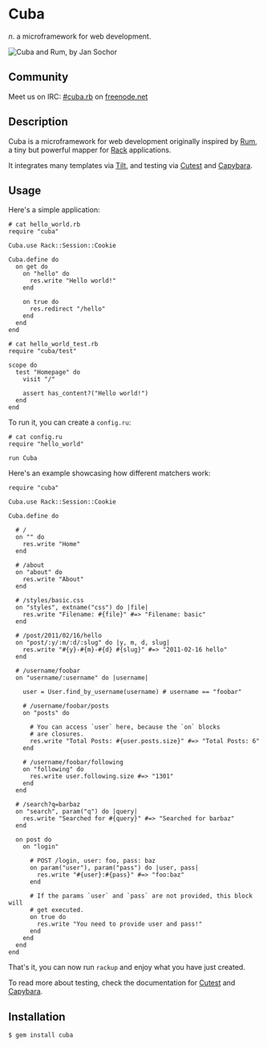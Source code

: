 Cuba
====

_n_. a microframework for web development.

![Cuba and Rum, by Jan Sochor](http://farm3.static.flickr.com/2619/4032103097_8324c6fecf.jpg)

Community
---------

Meet us on IRC: [#cuba.rb](irc://chat.freenode.net/#cuba.rb) on [freenode.net](http://freenode.net/)

Description
-----------

Cuba is a microframework for web development originally inspired by [Rum][rum],
a tiny but powerful mapper for [Rack][rack] applications.

It integrates many templates via [Tilt][tilt], and testing via
[Cutest][cutest] and [Capybara][capybara].

[rum]: http://github.com/chneukirchen/rum
[rack]: http://github.com/chneukirchen/rack
[tilt]: http://github.com/rtomayko/tilt
[cutest]: http://github.com/djanowski/cutest
[capybara]: http://github.com/jnicklas/capybara

Usage
-----

Here's a simple application:

    # cat hello_world.rb
    require "cuba"

    Cuba.use Rack::Session::Cookie

    Cuba.define do
      on get do
        on "hello" do
          res.write "Hello world!"
        end

        on true do
          res.redirect "/hello"
        end
      end
    end

    # cat hello_world_test.rb
    require "cuba/test"

    scope do
      test "Homepage" do
        visit "/"

        assert has_content?("Hello world!")
      end
    end

To run it, you can create a `config.ru`:

    # cat config.ru
    require "hello_world"

    run Cuba

Here's an example showcasing how different matchers work:

    require "cuba"

    Cuba.use Rack::Session::Cookie

    Cuba.define do

      # /
      on "" do
        res.write "Home"
      end

      # /about
      on "about" do
        res.write "About"
      end

      # /styles/basic.css
      on "styles", extname("css") do |file|
        res.write "Filename: #{file}" #=> "Filename: basic"
      end

      # /post/2011/02/16/hello
      on "post/:y/:m/:d/:slug" do |y, m, d, slug|
        res.write "#{y}-#{m}-#{d} #{slug}" #=> "2011-02-16 hello"
      end

      # /username/foobar
      on "username/:username" do |username|

        user = User.find_by_username(username) # username == "foobar"

        # /username/foobar/posts
        on "posts" do

          # You can access `user` here, because the `on` blocks
          # are closures.
          res.write "Total Posts: #{user.posts.size}" #=> "Total Posts: 6"
        end

        # /username/foobar/following
        on "following" do
          res.write user.following.size #=> "1301"
        end
      end

      # /search?q=barbaz
      on "search", param("q") do |query|
        res.write "Searched for #{query}" #=> "Searched for barbaz"
      end

      on post do
        on "login"

          # POST /login, user: foo, pass: baz
          on param("user"), param("pass") do |user, pass|
            res.write "#{user}:#{pass}" #=> "foo:baz"
          end

          # If the params `user` and `pass` are not provided, this block will
          # get executed.
          on true do
            res.write "You need to provide user and pass!"
          end
        end
      end
    end

That's it, you can now run `rackup` and enjoy what you have just created.

To read more about testing, check the documentation for [Cutest][cutest] and
[Capybara][capybara].

Installation
------------

    $ gem install cuba